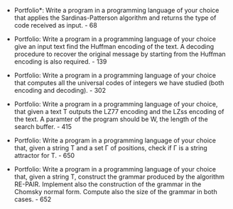 - Portfolio*: Write a program in a programming language of your choice that applies the Sardinas-Patterson algorithm and returns the type of code received as input. - 68

- Portfolio: Write a program in a programming language of your choice give an input text find the Huffman encoding of the text. A decoding procedure to recover the original message by starting from the Huffman encoding is also required. - 139

- Portfolio: Write a program in a programming language of your choice that computes all the universal codes of integers we have studied (both encoding and decoding). - 302

- Portfolio: Write a program in a programming language of your choice, that given a text T outputs the LZ77 encoding and the LZss encoding of the text. A paramter of the program should be W, the length of the search buffer. - 415

- Portfolio: Write a program in a programming language of your choice that, given a string T and a set Γ of positions, check if Γ is a string attractor for T. - 650

- Portfolio: Write a program in a programming language of your choice that, given a string T, construct the grammar produced by the algorithm RE-PAIR. Implement also the construction of the grammar in the Chomsky normal form. Compute also the size of the grammar in both cases. - 652
